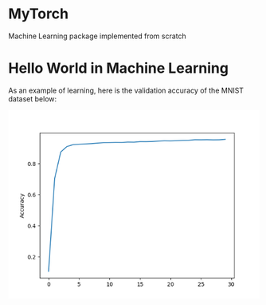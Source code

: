 # MyTorch
Machine Learning package implemented from scratch


# Hello World in Machine Learning
As an example of learning, here is the validation accuracy of the MNIST dataset below: 

![](validation_accuracy.png)
